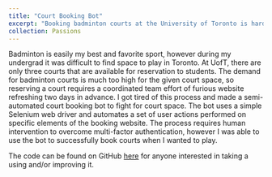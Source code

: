 ```yaml
---
title: "Court Booking Bot"
excerpt: "Booking badminton courts at the University of Toronto is hard. That's why I made a little bot to help me fight for court space."
collection: Passions
---
```

Badminton is easily my best and favorite sport, however during my undergrad it was difficult to find space to play in Toronto. At UofT, there are only three courts that are available for reservation to students. The demand for badminton courts is much too high for the given court space, so reserving a court requires a coordinated team effort of furious website refreshing two days in advance. I got tired of this process and made a semi-automated court booking bot to fight for court space. The bot uses a simple Selenium web driver and automates a set of user actions performed on specific elements of the booking website. The process requires human intervention to overcome multi-factor authentication, however I was able to use the bot to successfully book courts when I wanted to play. 

The code can be found on GitHub [here](https://github.com/wu-theodore/CourtBookingBot) for anyone interested in taking a using and/or improving it.
